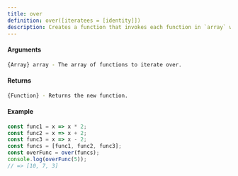 ```yaml
---
title: over
definition: over([iteratees = [identity]])
description: Creates a function that invokes each function in `array` with the arguments it receives and returns an array of the results.
---
```



#### Arguments


```bash
{Array} array - The array of functions to iterate over.
```


#### Returns


```bash
{Function} - Returns the new function.
```


#### Example


```ts
const func1 = x => x * 2;
const func2 = x => x + 2;
const func3 = x => x - 2;
const funcs = [func1, func2, func3];
const overFunc = over(funcs);
console.log(overFunc(5));
// => [10, 7, 3]
```